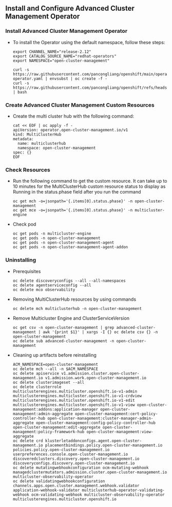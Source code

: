 

## Install and Configure Advanced Cluster Management Operator

### Install Advanced Cluster Management Operator

* To install the Operator using the default namespace, follow these steps:

  ```
  export CHANNEL_NAME="release-2.12"
  export CATALOG_SOURCE_NAME="redhat-operators"
  export NAMESPACE="open-cluster-management"

  curl -s https://raw.githubusercontent.com/pancongliang/openshift/main/operator/acm/01-operator.yaml | envsubst | oc create -f -
  curl -s https://raw.githubusercontent.com/pancongliang/openshift/refs/heads/main/operator/approve_ip.sh | bash
  ```

### Create Advanced Cluster Management Custom Resources

* Create the multi cluster hub with the following command:

  ```
  cat << EOF | oc apply -f -
  apiVersion: operator.open-cluster-management.io/v1
  kind: MultiClusterHub
  metadata:
    name: multiclusterhub
    namespace: open-cluster-management
  spec: {}
  EOF
  ```

### Check Resources

* Run the following command to get the custom resource. It can take up to 10 minutes for the MultiClusterHub custom resource status to display as Running in the status.phase field after you run the command
  ```
  oc get mch -o=jsonpath='{.items[0].status.phase}' -n open-cluster-management
  oc get mce -o=jsonpath='{.items[0].status.phase}' -n multicluster-engine
  ```

* Check pod
  ```
  oc get pods -n multicluster-engine
  oc get pods -n open-cluster-management
  oc get pods -n open-cluster-management-agent
  oc get pods -n open-cluster-management-agent-addon
  ```

### Uninstalling

- Prerequisites 
  ```
  oc delete discoveryconfigs --all --all-namespaces
  oc delete agentserviceconfig --all
  oc delete mco observability
  ```
  
- Removing MultiClusterHub resources by using commands 
  ```
  oc delete mch multiclusterhub -n open-cluster-management
  ```

- Remove Multicluster Engine and ClusterServiceVersion
  ```
  oc get csv -n open-cluster-management | grep advanced-cluster-management | awk '{print $1}' | xargs -I {} oc delete csv {} -n open-cluster-management
  oc delete sub advanced-cluster-management -n open-cluster-management
  ```

- Cleaning up artifacts before reinstalling
  ```
  ACM_NAMESPACE=open-cluster-management
  oc delete mch --all -n $ACM_NAMESPACE
  oc delete apiservice v1.admission.cluster.open-cluster-management.io v1.admission.work.open-cluster-management.io
  oc delete clusterimageset --all
  oc delete clusterrole multiclusterengines.multicluster.openshift.io-v1-admin multiclusterengines.multicluster.openshift.io-v1-crdview multiclusterengines.multicluster.openshift.io-v1-edit multiclusterengines.multicluster.openshift.io-v1-view open-cluster-management:addons:application-manager open-cluster-management:admin-aggregate open-cluster-management:cert-policy-controller-hub open-cluster-management:cluster-manager-admin-aggregate open-cluster-management:config-policy-controller-hub open-cluster-management:edit-aggregate open-cluster-management:policy-framework-hub open-cluster-management:view-aggregate
  oc delete crd klusterletaddonconfigs.agent.open-cluster-management.io placementbindings.policy.open-cluster-management.io policies.policy.open-cluster-management.io userpreferences.console.open-cluster-management.io discoveredclusters.discovery.open-cluster-management.io discoveryconfigs.discovery.open-cluster-management.io
  oc delete mutatingwebhookconfiguration ocm-mutating-webhook managedclustermutators.admission.cluster.open-cluster-management.io multicluster-observability-operator
  oc delete validatingwebhookconfiguration channels.apps.open.cluster.management.webhook.validator application-webhook-validator multiclusterhub-operator-validating-webhook ocm-validating-webhook multicluster-observability-operator multiclusterengines.multicluster.openshift.io
  ```
